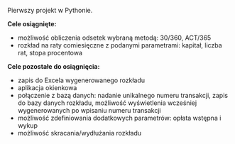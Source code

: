 Pierwszy projekt w Pythonie.

**Cele osiągnięte:**
- możliwość obliczenia odsetek wybraną metodą: 30/360, ACT/365
- rozkład na raty comiesięczne z podanymi parametrami: kapitał, liczba rat, stopa procentowa

**Cele pozostałe do osiągnięcia:**
- zapis do Excela wygenerowanego rozkładu
- aplikacja okienkowa
- połączenie z bazą danych: nadanie unikalnego numeru transakcji, zapis do bazy danych rozkładu, możliwość wyświetlenia wcześniej wygenerowanych po wpisaniu numeru transakcji
- możliwość zdefiniowania dodatkowych parametrów: opłata wstępna i wykup
- możliwość skracania/wydłużania rozkładu

